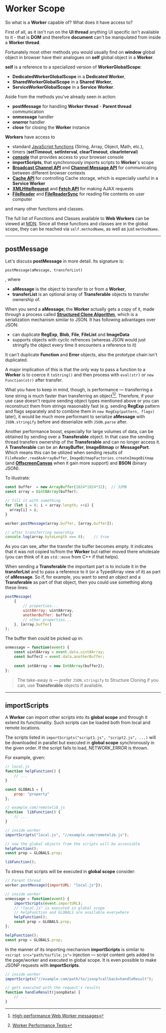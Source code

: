 # Worker Scope

So what is a **Worker** capable of? What does it have access to?

First of all, as it isn't run on the **UI thread** anything UI specific isn't available to it - that is **DOM** and therefore **document** can't be manipulated from inside a **Worker thread**.

Fortunately most other methods you would usually find on **window** global object in browser have their analogues on **self** global object in a **Worker**.

**self** is a reference to a specialized version of **WorkerGlobalScope**:
+ **DedicatedWorkerGlobalScope** in a **Dedicated Worker**,
+ **SharedWorkerGlobalScope** in a **Shared Worker**,
+ **ServiceWorkerGlobalScope** in a **Service Worker**.

Aside from the methods you've already seen in action:
+ **postMessage** for handling **Worker thread** - **Parent thread** communication
+ **onmessage** handler
+ **onerror** handler
+ **close** for closing the **Worker** instance

**Workers** have access to
+ standard [JavaScript functions](https://developer.mozilla.org/en-US/docs/Web/JavaScript/Reference) (String, Array, Object, Math, etc.),
+ timers (**setTimeout**, **setInterval**, **clearTimeout**, **clearInterval**)
+ [**console**](https://developer.mozilla.org/en-US/docs/Web/API/WorkerGlobalScope/console) that provides access to your browser console
+ **importScripts**, that synchronously imports scripts to **Worker**'s scope
+ [**Broadcast Channel API**](https://developer.mozilla.org/en-US/docs/Web/API/Broadcast_Channel_API) and [**Channel Message API**](https://developer.mozilla.org/en-US/docs/Web/API/Channel_Messaging_API) for communicating between different browser contexts
+ [**Cache API**](https://developer.mozilla.org/en-US/docs/Web/API/Cache) for controlling Cache storage, which is especially useful in a **Service Worker**
+ [**XMLHttpRequest**](https://developer.mozilla.org/en-US/docs/Web/API/XMLHttpRequest) and [**Fetch API**](https://developer.mozilla.org/en-US/docs/Web/API/Fetch_API) for making AJAX requests
+ [**FileReader**](https://developer.mozilla.org/en-US/docs/Web/API/FileReader) and [**FileReaderSync**](https://developer.mozilla.org/en-US/docs/Web/API/FileReaderSync) for reading file contents on user computer

and many other functions and classes.

The full list of Functions and Classes available to **Web Workers** can be viewed at [MDN](https://developer.mozilla.org/en-US/docs/Web/API/Web_Workers_API/Functions_and_classes_available_to_workers). Since all these functions and classes are in the global scope, they can be reached via `self.methodName`, as well as just `methodName`.

---

## postMessage

Let's discuss **postMessage** in more detail. Its signature is:

`postMessage(aMessage, transferList)`

, where
+ **aMessage** is the object to transfer to or from a **Worker**,
+ **transferList**  is an optional array of **Transferable** objects to transfer ownership of.

When you send a **aMessage**, the **Worker** actually gets a copy of it, made through a process called [**Structured Clone Algorithm**](https://developer.mozilla.org/en-US/docs/Web/API/Web_Workers_API/Structured_clone_algorithm), which is a serialization mechanism similar to JSON. It has following advantages over JSON:
+ can duplicate **RegExp**, **Blob**, **File**, **FileList** and **ImageData**
+ supports objects with cyclic refrences (whereas JSON would just stringify the object every time it encounters a reference to it)

It can't duplicate **Function** and **Error** objects, also the prototype chain isn't duplicated.

A major implication of this is that the only way to pass a function to a **Worker** is to coerce it `toString()` and then process with `eval(str)` or `new Function(str)` after transfer.

What you have to keep in mind, though, is performance — transferring a lone string is much faster than transferring an object[^1][^2]. Therefore, if your use case doesn't require sending object types mentioned above or you can reconstruct them from strings reasonably fast (e.g. sending **RegExp** pattern and flags separately and to combine them in `new RegExp(pattern, flags)` later), it would be much more performant to serialize **aMessage** with `JSON.stringify` before and deserialize with `JSON.parse` after.

[^1]: [High-performance Web Worker messages](https://nolanlawson.com/2016/02/29/high-performance-web-worker-messages/)
[^2]: [Worker Performance Tests](https://runspired.github.io/webworker-performance/)

Another performance boost, especially for large volumes of data, can be obtained by sending over a **Transferable** object. In that case the sending thread transfers ownership of the **Transferable** and can no longer access it.
A **Transferable** can be an  **ArrayBuffer**, **ImageBitmap** or **MessagePort**. Which means this can be utilized when sending results of `FileReader.readAsArrayBuffer`, `ImageBitmapFactories.createImageBitmap` (and [**OffscreenCanvas**](https://developer.mozilla.org/en-US/docs/Web/API/OffscreenCanvas) when it gain more support) and **BSON** (binary JSON).

To illustrate:

```js
const buffer  = new ArrayBuffer(1024*1024*32);	// 32MB
const array = Uint8Array(buffer);

// fill it with something
for (let i = 0; i < array.length; ++i) {
  array[i] = i;
}

worker.postMessage(array.buffer, [array.buffer]);

// after transferring ownership
console.log(array.byteLength === 0);	// true
```

As you can see, after the transfer the buffer becomes empty. It indicates that it was not copied to/from the **Worker** but rather moved there wholesale (you can think of it as `std::move` from C++ if that helps).

When sending a **Transferable** the important part is to include it in the **transferList** and to pass a reference to it (or a TypedArray view of it) as part of **aMessage**. So if, for example, you want to send an object and a **Transferable** as part of that object, then you could use something along these lines:

```js
postMessage(
	{
		// properties...
		uint8Array: uint8Array,
		anotherBuffer: buffer2
		// other properties...
	}, [array.buffer]
);
```

The buffer then could be picked up in:

```js
onmessage = function(event) {
	const uint8Array = event.data.uint8Array;
	const buffer2 = event.data.anotherBuffer;
	
	const int8Array = new Int8Array(buffer2);
};
```
> The take-away is — prefer `JSON.stringify` to Structure Cloning if you can, use **Transferable** objects if available.
---

## importScripts

A **Worker** can import other scripts into its **global scope** and through it extend its functionality. Such scripts can be loaded both from local and remote locations.

The scripts listed in `importScripts("script1.js", "script2.js", ...)` will be downloaded in parallel but executed in **global scope** synchronously in the given order. If the script fails to load, NETWORK_ERROR is thrown.

For example, given:

```js
// local.js
function helpFunction() {
	// ...
}

const GLOBALS = {
	prop: "property"
};
```

```js
// example.com/remotelib.js
function  libFunction() {
	// ...
}
```

```js
// inside worker
importScripts("local.js", "//example.com/remotelib.js");

// now the global objects from the scripts will be accessible
helpFunction();
const prop = GLOBALS.prop;

libFunction();
```

To stress that scripts will be executed in **global scope** consider:

```js
// Parent thread
worker.postMessage({importURL: "local.js"});
```

```js
// inside worker
onmessage = function(event) {
	importScripts(event.importURL);
	// "local.js" is executed in global scope
	// helpFunction and GLOBALS are available everywhere
	helpFunction();
	const prop = GLOBALS.prop;
};

helpFunction();
const prop = GLOBALS.prop;
```
In the manner of its importing mechanism **importScripts** is similar to `<script src="path/to/file.js">` injection — script content gets added to the page/worker and executed in global scope. It is even possible to make JSONP requests with **importScripts**.

```js
// inside worker
importScripts("//example.com/path/to/jsonp?callback=handleResult");

// gets executed with the request's results
function handleResult(jsonpData) {
	// ...
}
```
